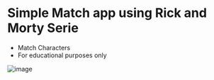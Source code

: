 # Simple Match app using Rick and Morty Serie

- Match Characters
- For educational purposes only

![image](https://user-images.githubusercontent.com/12266981/185261015-d46eef0a-366e-425f-8562-c0cf8374f9c9.png)

